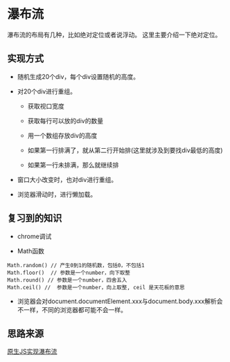 # 瀑布流

瀑布流的布局有几种，比如绝对定位或者说浮动。
这里主要介绍一下绝对定位。

## 实现方式

* 随机生成20个div，每个div设置随机的高度。

* 对20个div进行重组。

	* 获取视口宽度

	* 获取每行可以放的div的数量
	
	* 用一个数组存放div的高度

	* 如果第一行排满了，就从第二行开始排(这里就涉及到要找div最低的高度)

	* 如果第一行未排满，那么就继续排

* 窗口大小改变时，也对div进行重组。

* 浏览器滑动时，进行懒加载。

## 复习到的知识 

* chrome调试

* Math函数

```
Math.random() // 产生0到1的随机数，包括0，不包括1
Math.floor()  // 参数是一个number，向下取整
Math.round() // 参数是一个number，四舍五入
Math.ceil() //  参数是一个number，向上取整, ceil 是天花板的意思
```

* 浏览器会对document.documentElement.xxx与document.body.xxx解析会不一样，不同的浏览器都可能不会一样。

## 思路来源 

[原生JS实现瀑布流](http://www.cnblogs.com/wuzhiquan/p/4786991.html)

		

